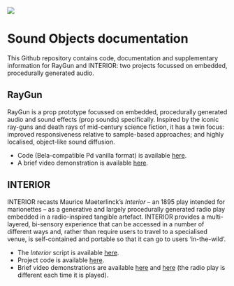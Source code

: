 ![](https://github.com/matdwlv/soundobjects/blob/master/dw5.png)

# Sound Objects documentation

This Github repository contains code, documentation and supplementary information for RayGun and INTERIOR: two projects focussed on embedded, procedurally generated audio.

## RayGun

RayGun is a prop prototype focussed on embedded, procedurally generated audio and sound effects (prop sounds) specifically. 
Inspired by the iconic ray-guns and death rays of mid-century science fiction, it has a twin focus: improved responsiveness relative to sample-based approaches; and highly localised, object-like sound diffusion.

* Code (Bela-compatible Pd vanilla format) is available [here](https://github.com/matdwlv/soundobjects).
* A brief video demonstration is available [here](https://youtu.be/m3s7V6zL9hg).

## INTERIOR

INTERIOR recasts Maurice Maeterlinck’s *Interior* – an 1895 play intended for marionettes – as a generative and largely procedurally generated radio play embedded in a radio-inspired tangible artefact. INTERIOR provides a multi-layered, bi-sensory experience that can be accessed in a number of different ways and, rather than require users to travel to a specialised venue, is self-contained and portable so that it can go to users ‘in-the-wild’. 


* The *Interior* script is available [here](https://github.com/matdwlv/soundobjects/blob/master/Interior_script.md). 
* Project code is available [here](https://github.com/matdwlv/soundobjects).
* Brief video demonstrations are available [here](https://youtu.be/wlEpIgW7ZLY) and [here](https://youtu.be/gdYTVamIW0k) (the radio play is different each time it is played).
